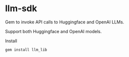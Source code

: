# llm-sdk

Gem to invoke API calls to Huggingface and OpenAI LLMs.

Support both Huggingface and OpenAI models.

Install
```
gem install llm_lib
```